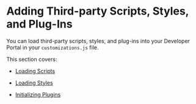 ﻿---
sidebar_position: 1
---

# Adding Third-party Scripts, Styles, and Plug-Ins

<head>
  <meta name="guidename" content="API Management"/>
  <meta name="context" content="GUID-7e806b9c-d12d-4c9a-884e-df9c69dac8cb"/>
</head>

You can load third-party scripts, styles, and plug-ins into your Developer Portal in your `customizations.js` file. 

This section covers: 

- [Loading Scripts](../Adding_third_party_scripts_styles_plugins/Loading_scripts.md)

- [Loading Styles](../Adding_third_party_scripts_styles_plugins/Loading_styles.md)

- [Initializing Plugins](../Adding_third_party_scripts_styles_plugins/Initializing_plugins.md)